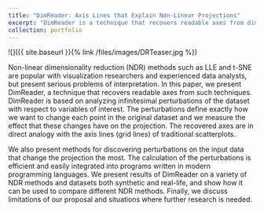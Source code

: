 ```yaml
---
title: "DimReader: Axis Lines that Explain Non-Linear Projections"
excerpt: "DimReader is a technique that recovers readable axes from dimensionality reduction techniques. It analyzes inﬁnitesimal perturbations of the dataset with respect to variables of interest. The recovered axes are in direct analogy with the axis lines (grid lines) of traditional scatterplots. DimReader also provides methods for discovering the perturbations on the input data that change the projection the most. <br/><img src='/files/images/DRTeaser.jpg' style='width:500px'>"
collection: portfolio
---
```



![]({{ site.baseurl }}{% link /files/images/DRTeaser.jpg %})

Non-linear dimensionality reduction (NDR) methods such as LLE and t-SNE are popular with visualization researchers and experienced data analysts, but present serious problems of interpretation. In this paper, we present DimReader, a technique that recovers readable axes from such techniques. DimReader is based on analyzing infinitesimal perturbations of the dataset with respect to variables of interest. The perturbations define exactly how we want to change each point in the original dataset and we measure the effect that these changes have on the projection. The recovered axes are in direct analogy with the axis lines (grid lines) of traditional scatterplots.

We also present methods for discovering perturbations on the input data that change the projection the most. The calculation of the perturbations is efficient and easily integrated into programs written in modern programming languages. We present results of DimReader on a variety of NDR methods and datasets both synthetic and real-life, and show how it can be used to compare different NDR methods. Finally, we discuss limitations of our proposal and situations where further research is needed.
